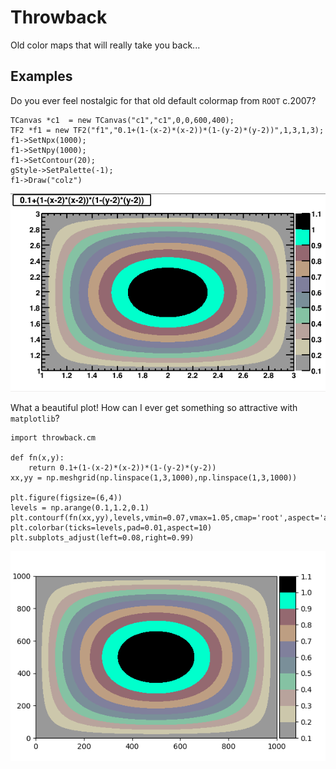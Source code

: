 # Throwback
Old color maps that will really take you back...


## Examples

Do you ever feel nostalgic for that old default colormap from `ROOT` c.2007?
```
TCanvas *c1  = new TCanvas("c1","c1",0,0,600,400);
TF2 *f1 = new TF2("f1","0.1+(1-(x-2)*(x-2))*(1-(y-2)*(y-2))",1,3,1,3);
f1->SetNpx(1000);
f1->SetNpy(1000);
f1->SetContour(20);
gStyle->SetPalette(-1);
f1->Draw("colz") 
```

![ROOT of evil](data/root-of-evil.png)

What a beautiful plot! How can I ever get something so attractive with `matplotlib`?

```
import throwback.cm 

def fn(x,y):
    return 0.1+(1-(x-2)*(x-2))*(1-(y-2)*(y-2))
xx,yy = np.meshgrid(np.linspace(1,3,1000),np.linspace(1,3,1000))

plt.figure(figsize=(6,4))
levels = np.arange(0.1,1.2,0.1)
plt.contourf(fn(xx,yy),levels,vmin=0.07,vmax=1.05,cmap='root',aspect='auto')
plt.colorbar(ticks=levels,pad=0.01,aspect=10)
plt.subplots_adjust(left=0.08,right=0.99)
```
![MPL of evil](data/mpl-of-evil.png)
